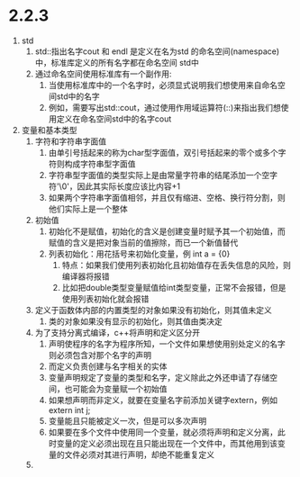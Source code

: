 # 2.2.3
1. std
   1. std::指出名字cout 和 endl 是定义在名为std 的命名空间(namespace)中，标准库定义的所有名字都在命名空间 std中
   2. 通过命名空间使用标准库有一个副作用:
      1. 当使用标准库中的一个名字时，必须显式说明我们想使用来自命名空间std中的名字
      2. 例如，需要写出std::cout，通过使用作用域运算符(::)来指出我们想使用定义在命名空间std中的名字cout
2. 变量和基本类型
   1. 字符和字符串字面值
      1. 由单引号括起来的称为char型字面值，双引号括起来的零个或多个字符则构成字符串型字面值
      2. 字符串型字面值的类型实际上是由常量字符串的结尾添加一个空字符'\0'，因此其实际长度应该比内容+1
      3. 如果两个字符串字面值相邻，并且仅有缩进、空格、换行符分割，则他们实际上是一个整体
   2. 初始值
      1. 初始化不是赋值，初始化的含义是创建变量时赋予其一个初始值，而赋值的含义是把对象当前的值擦除，而已一个新值替代
      2. 列表初始化：用花括号来初始化变量，例 int a = {0}
         1. 特点：如果我们使用列表初始化且初始值存在丢失信息的风险，则编译器将报错
         2. 比如把double类型变量赋值给int类型变量，正常不会报错，但是使用列表初始化就会报错
   3. 定义于函数体内部的内置类型的对象如果没有初始化，则其值未定义
      1. 类的对象如果没有显示的初始化，则其值由类决定
   4. 为了支持分离式编译，c++将声明和定义区分开
      1. 声明使程序的名字为程序所知，一个文件如果想使用别处定义的名字则必须包含对那个名字的声明
      2. 而定义负责创建与名字相关的实体
      3. 变量声明规定了变量的类型和名字，定义除此之外还申请了存储空间，也可能会为变量赋一个初始值
      4. 如果想声明而非定义，就要在变量名字前添加关键字extern，例如 extern int j;
      5. 变量能且只能被定义一次，但是可以多次声明
      6. 如果要在多个文件中使用同一个变量，就必须将声明和定义分离，此时变量的定义必须出现在且只能出现在一个文件中，而其他用到该变量的文件必须对其进行声明，却绝不能重复定义
   5. 